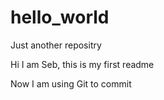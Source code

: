 # hello_world
Just another repositry



Hi I am Seb, this is my first readme

Now I am using Git to commit